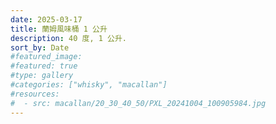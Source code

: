 ```yaml
---
date: 2025-03-17
title: 蘭姆風味桶 1 公升
description: 40 度, 1 公升.
sort_by: Date
#featured_image: 
#featured: true
#type: gallery
#categories: ["whisky", "macallan"]
#resources:
#  - src: macallan/20_30_40_50/PXL_20241004_100905984.jpg
---
```

